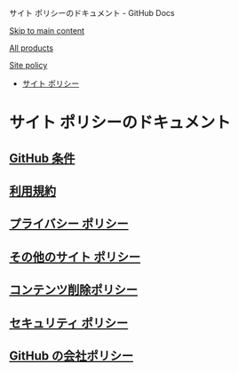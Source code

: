 サイト ポリシーのドキュメント - GitHub Docs

[Skip to main content](#main-content)

[All products](/ja)

[Site policy](/site-policy)

* [サイト ポリシー](/ja/site-policy)

サイト ポリシーのドキュメント
==========

[GitHub 条件](/ja/site-policy/github-terms)
----------

[利用規約](/ja/site-policy/acceptable-use-policies)
----------

[プライバシー ポリシー](/ja/site-policy/privacy-policies)
----------

[その他のサイト ポリシー](/ja/site-policy/other-site-policies)
----------

[コンテンツ削除ポリシー](/ja/site-policy/content-removal-policies)
----------

[セキュリティ ポリシー](/ja/site-policy/security-policies)
----------

[GitHub の会社ポリシー](/ja/site-policy/github-company-policies)
----------
